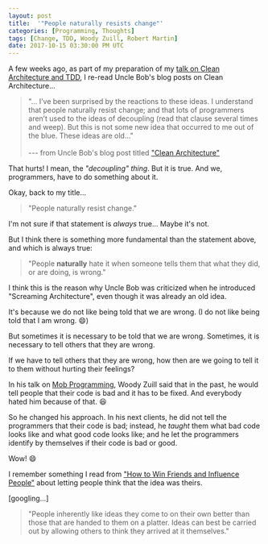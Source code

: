 ```yaml
---
layout: post
title:  '"People naturally resists change"'
categories: [Programming, Thoughts]
tags: [Change, TDD, Woody Zuill, Robert Martin]
date: 2017-10-15 03:30:00 PM UTC
---
```


<!-- October 15, 2017 11:30:00 PM Philippine Time -->


A few weeks ago, as part of my preparation of my [talk on Clean Architecture and TDD](/2017/10/08/clean-architecture-and-tdd-devcon-davao-2017), I re-read Uncle Bob's blog posts on Clean Architecture...

<!--
In response to a critic of ["Screaming Architecture"](http://blog.cleancoder.com/uncle-bob/2011/09/30/Screaming-Architecture.html), Uncle Bob said this:
-->

> "... I’ve been surprised by the reactions to these ideas. I understand that people naturally resist change; and that lots of programmers aren’t used to the ideas of decoupling (read that clause several times and weep). But this is not some new idea that occurred to me out of the blue. These ideas are old..."
<br /><br />
> --- from Uncle Bob's blog post titled ["Clean Architecture"](http://blog.cleancoder.com/uncle-bob/2011/11/22/Clean-Architecture.html)


<!--more-->

That hurts! I mean, the _"decoupling" thing_. But it is true. And we, programmers, have to do something about it.

Okay, back to my title...

> "People naturally resist change."

I'm not sure if that statement is _always_ true... Maybe it's not.

But I think there is something more fundamental than the statement above, and which is always true:

> "People **naturally** hate it when someone tells them that what they did, or are doing, is wrong."

I think this is the reason why Uncle Bob was criticized when he introduced "Screaming Architecture", even though it was already an old idea.

It's because we do not like being told that we are wrong. (I do not like being told that I am wrong. :smile:)

But sometimes it is necessary to be told that we are wrong. Sometimes, it is necessary to tell others that they are wrong.

If we have to tell others that they are wrong, how then are we going to tell it to them without hurting their feelings?

In his talk on [Mob Programming](/2017/10/14/mob-programming-of-woody-zuill), Woody Zuill said that in the past, he would tell people that their code is bad and it has to be fixed. And everybody hated him because of that. :laughing:

So he changed his approach. In his next clients, he did not tell the programmers that their code is bad; instead, he _taught_ them what bad code looks like and what good code looks like; and he let the programmers identify by themselves if their code is bad or good.

Wow! :smile:

I remember something I read from ["How to Win Friends and Influence People"](https://www.bookdepository.com/book/9780091906818?a_aid=jflaga) about letting people think that the idea was theirs.

[googling...]

> "People inherently like ideas they come to on their own better than those that are handed to them on a platter. Ideas can best be carried out by allowing others to think they arrived at it themselves."



<!--
We can learn from Woody Zuill's experience.

If we do not want to hurt others, but we have to tell them that what they are doing is wrong, we look for ways to tell it to them **_indirectly_**.
-->